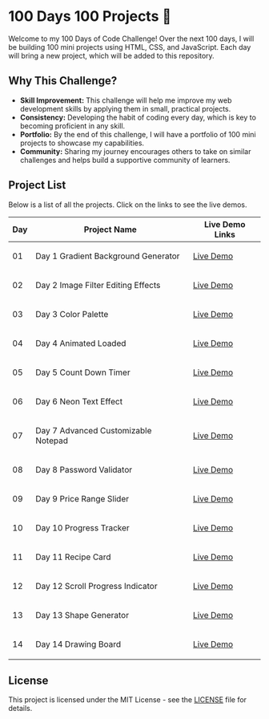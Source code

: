 <h1>100 Days 100 Projects 🎯</h1>

<p>Welcome to my 100 Days of Code Challenge! Over the next 100 days, I will be building 100 mini projects using HTML, CSS, and JavaScript. Each day will bring a new project, which will be added to this repository.</p>

<h2>Why This Challenge?</h2>
<ul>
    <li><strong>Skill Improvement:</strong> This challenge will help me improve my web development skills by applying them in small, practical projects.</li>
    <li><strong>Consistency:</strong> Developing the habit of coding every day, which is key to becoming proficient in any skill.</li>
    <li><strong>Portfolio:</strong> By the end of this challenge, I will have a portfolio of 100 mini projects to showcase my capabilities.</li>
    <li><strong>Community:</strong> Sharing my journey encourages others to take on similar challenges and helps build a supportive community of learners.</li>
</ul>

<h2>Project List</h2>
<p>Below is a list of all the projects. Click on the links to see the live demos.</p>

<table>
    <thead>
        <tr>
            <th>Day</th>
            <th>Project Name</th>
            <th>Live Demo Links</th>
        </tr>
    </thead>
    <tbody>
        <tr>
            <td>01</td>
            <td><p>Day 1 Gradient Background Generator</p></td>
            <td><a href="https://prathameshvattamwar.github.io/100Days100Projects/Day01_Gradient%20Background%20Generator/">Live Demo</a></td>
        </tr>
        <tr>
            <td>02</td>
            <td><p>Day 2 Image Filter Editing Effects</p></td>
            <td><a href="https://prathameshvattamwar.github.io/100Days100Projects/Day02_Image%20Filter%20Effects/">Live Demo</a></td>
        </tr>
        <tr>
            <td>03</td>
            <td><p>Day 3 Color Palette</p></td>
            <td><a href="https://prathameshvattamwar.github.io/100Days100Projects/Day03_Color%20Palette/">Live Demo</a></td>
        </tr>
        <tr>
            <td>04</td>
            <td><p>Day 4 Animated Loaded</p></td>
            <td><a href="https://prathameshvattamwar.github.io/100Days100Projects/Day04_Animated%20Loader/">Live Demo</a></td>
        </tr>
        <tr>
            <td>05</td>
            <td><p>Day 5 Count Down Timer</p></td>
            <td><a href="https://prathameshvattamwar.github.io/100Days100Projects/Day05_Count%20Down%20Time/">Live Demo</a></td>
        </tr>
        <tr>
            <td>06</td>
            <td><p>Day 6 Neon Text Effect</p></td>
            <td><a href="https://prathameshvattamwar.github.io/100Days100Projects/Day06_Neon%20Text%20Effect/">Live Demo</a></td>
        </tr>
        <tr>
            <td>07</td>
            <td><p>Day 7 Advanced Customizable Notepad</p></td>
            <td><a href="https://prathameshvattamwar.github.io/100Days100Projects/Day07_Notepad/">Live Demo</a></td>
        </tr>
        <tr>
            <td>08</td>
            <td><p>Day 8 Password Validator</p></td>
            <td><a href="https://prathameshvattamwar.github.io/100Days100Projects/Day08_Password%20Validator/">Live Demo</a></td>
        </tr>
        <tr>
            <td>09</td>
            <td><p>Day 9 Price Range Slider</p></td>
            <td><a href="https://prathameshvattamwar.github.io/100Days100Projects/Day09_Price%20Range%20Slider/">Live Demo</a></td>
        </tr>
        <tr>
            <td>10</td>
            <td><p>Day 10 Progress Tracker</p></td>
            <td><a href="https://prathameshvattamwar.github.io/100Days100Projects/Day10_Progress%20Tracker/">Live Demo</a></td>
        </tr>
         <tr>
            <td>11</td>
            <td><p>Day 11 Recipe Card</p></td>
            <td><a href="https://prathameshvattamwar.github.io/100Days100Projects/Day11_Recipe%20card/">Live Demo</a></td>
        </tr>
         <tr>
            <td>12</td>
            <td><p>Day 12 Scroll Progress Indicator</p></td>
            <td><a href="https://prathameshvattamwar.github.io/100Days100Projects/Day12_Scroll%20Progress%20Indicator/">Live Demo</a></td>
        </tr>
         <tr>
            <td>13</td>
            <td><p>Day 13 Shape Generator</p></td>
            <td><a href="https://prathameshvattamwar.github.io/100Days100Projects/Day13_Shape%20Generator/">Live Demo</a></td>
        </tr>
        <tr>
            <td>14</td>
            <td><p>Day 14 Drawing Board</p></td>
            <td><a href="https://prathameshvattamwar.github.io/100Days100Projects/Day13_Shape%20Generator/">Live Demo</a></td>
        </tr>
        <!-- Add more rows as you complete each project -->
    </tbody>
</table>

<h2>License</h2>
<p>This project is licensed under the MIT License - see the <a href="./LICENSE">LICENSE</a> file for details.</p>
